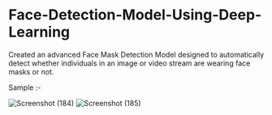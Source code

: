 # Face-Detection-Model-Using-Deep-Learning
Created an advanced Face Mask Detection Model designed to
automatically detect whether individuals in an image or video stream are wearing face masks or not.

Sample :- 

![Screenshot (184)](https://github.com/Tanay600/Face-Detection-Model-Using-Deep-Learning/assets/114192101/687b9320-2100-46c7-b6a6-cf13bac4e5ef)
![Screenshot (185)](https://github.com/Tanay600/Face-Detection-Model-Using-Deep-Learning/assets/114192101/7f88ff35-5d11-4805-a164-bddb24eebea1)


